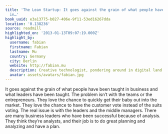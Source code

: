 ```yaml
---
title: 'The Lean Startup: It goes against the grain of what people have been taught
  in…'
book_uuid: e3a13775-b027-406e-9f11-53ed16267dda
location: '0.138236'
source: readmill
highlighted_on: '2013-01-13T09:07:19.000Z'
highlight_by:
  username: fabian
  firstname: Fabian
  lastname: Mu
  country: Germany
  city: Berlin
  website: http://fabian.mu
  description: Creative technologist, pondering around in digital land.
  avatar: assets/avatars/fabian.jpg
---
```


It goes against the grain of what people have been taught in business and what leaders have been taught. The problem isn’t with the teams or the entrepreneurs. They love the chance to quickly get their baby out into the market. They love the chance to have the customer vote instead of the suits voting. The real issue is with the leaders and the middle managers. There are many business leaders who have been successful because of analysis. They think they’re analysts, and their job is to do great planning and analyzing and have a plan.